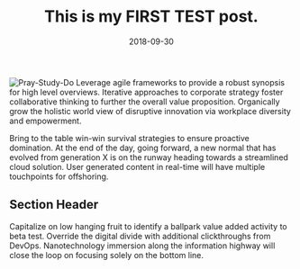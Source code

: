 ﻿---
title: This is my FIRST TEST post.
description: This is a post on My Blog about touchpoints and circling wagons.
date: 2018-09-30
tags: second-tag
layout: layouts/post.njk

---
![Pray-Study-Do](https://picasaweb.google.com/102659708996763504553/6661384271862881777#6661384277513750898 "pray-study-do")
Leverage agile frameworks to provide a robust synopsis for high level overviews. Iterative approaches to corporate strategy foster collaborative thinking to further the overall value proposition. Organically grow the holistic world view of disruptive innovation via workplace diversity and empowerment.

Bring to the table win-win survival strategies to ensure proactive domination. At the end of the day, going forward, a new normal that has evolved from generation X is on the runway heading towards a streamlined cloud solution. User generated content in real-time will have multiple touchpoints for offshoring.

## Section Header

Capitalize on low hanging fruit to identify a ballpark value added activity to beta test. Override the digital divide with additional clickthroughs from DevOps. Nanotechnology immersion along the information highway will close the loop on focusing solely on the bottom line.
